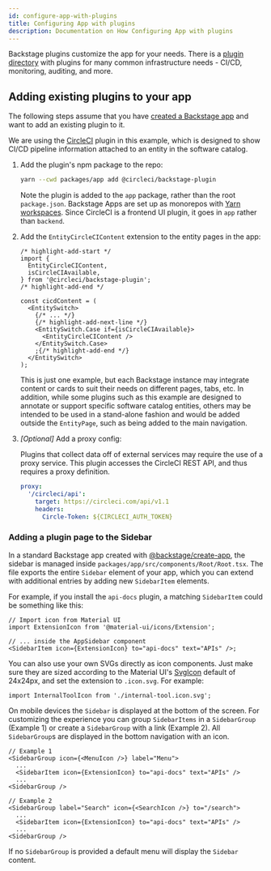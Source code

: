 ```yaml
---
id: configure-app-with-plugins
title: Configuring App with plugins
description: Documentation on How Configuring App with plugins
---
```


Backstage plugins customize the app for your needs. There is a
[plugin directory](https://backstage.io/plugins) with plugins for many common
infrastructure needs - CI/CD, monitoring, auditing, and more.

## Adding existing plugins to your app

The following steps assume that you have
[created a Backstage app](./index.md) and want to add an existing plugin
to it.

We are using the
[CircleCI](https://github.com/CircleCI-Public/backstage-plugin/tree/main/plugins/circleci)
plugin in this example, which is designed to show CI/CD pipeline information attached
to an entity in the software catalog.

1. Add the plugin's npm package to the repo:

   ```bash title="From your Backstage root directory"
   yarn --cwd packages/app add @circleci/backstage-plugin
   ```

   Note the plugin is added to the `app` package, rather than the root
   `package.json`. Backstage Apps are set up as monorepos with
   [Yarn workspaces](https://classic.yarnpkg.com/en/docs/workspaces/). Since
   CircleCI is a frontend UI plugin, it goes in `app` rather than `backend`.

2. Add the `EntityCircleCIContent` extension to the entity pages in the app:

   ```tsx title="packages/app/src/components/catalog/EntityPage.tsx"
   /* highlight-add-start */
   import {
     EntityCircleCIContent,
     isCircleCIAvailable,
   } from '@circleci/backstage-plugin';
   /* highlight-add-end */

   const cicdContent = (
     <EntitySwitch>
       {/* ... */}
       {/* highlight-add-next-line */}
       <EntitySwitch.Case if={isCircleCIAvailable}>
         <EntityCircleCIContent />
       </EntitySwitch.Case>
       ;{/* highlight-add-end */}
     </EntitySwitch>
   );
   ```

   This is just one example, but each Backstage instance may integrate content or
   cards to suit their needs on different pages, tabs, etc. In addition, while some
   plugins such as this example are designed to annotate or support specific software
   catalog entities, others may be intended to be used in a stand-alone fashion and
   would be added outside the `EntityPage`, such as being added to the main navigation.

3. _[Optional]_ Add a proxy config:

   Plugins that collect data off of external services may require the use of a proxy service.
   This plugin accesses the CircleCI REST API, and thus requires a proxy definition.

   ```yaml title="app-config.yaml"
   proxy:
     '/circleci/api':
       target: https://circleci.com/api/v1.1
       headers:
         Circle-Token: ${CIRCLECI_AUTH_TOKEN}
   ```

### Adding a plugin page to the Sidebar

In a standard Backstage app created with
[@backstage/create-app](./index.md), the sidebar is managed inside
`packages/app/src/components/Root/Root.tsx`. The file exports the entire
`Sidebar` element of your app, which you can extend with additional entries by
adding new `SidebarItem` elements.

For example, if you install the `api-docs` plugin, a matching `SidebarItem`
could be something like this:

```tsx title="packages/app/src/components/Root/Root.tsx"
// Import icon from Material UI
import ExtensionIcon from '@material-ui/icons/Extension';

// ... inside the AppSidebar component
<SidebarItem icon={ExtensionIcon} to="api-docs" text="APIs" />;
```

You can also use your own SVGs directly as icon components. Just make sure they
are sized according to the Material UI's
[SvgIcon](https://material-ui.com/api/svg-icon/) default of 24x24px, and set the
extension to `.icon.svg`. For example:

```tsx
import InternalToolIcon from './internal-tool.icon.svg';
```

On mobile devices the `Sidebar` is displayed at the bottom of the screen. For
customizing the experience you can group `SidebarItems` in a `SidebarGroup`
(Example 1) or create a `SidebarGroup` with a link (Example 2). All
`SidebarGroup`s are displayed in the bottom navigation with an icon.

```tsx
// Example 1
<SidebarGroup icon={<MenuIcon />} label="Menu">
  ...
  <SidebarItem icon={ExtensionIcon} to="api-docs" text="APIs" />
  ...
<SidebarGroup />
```

```tsx
// Example 2
<SidebarGroup label="Search" icon={<SearchIcon />} to="/search">
  ...
  <SidebarItem icon={ExtensionIcon} to="api-docs" text="APIs" />
  ...
<SidebarGroup />
```

If no `SidebarGroup` is provided a default menu will display the `Sidebar`
content.

